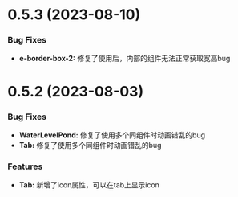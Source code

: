 # 0.5.3 (2023-08-10)

### Bug Fixes

* **e-border-box-2:** 修复了使用后，内部的组件无法正常获取宽高bug

# 0.5.2 (2023-08-03)

### Bug Fixes

* **WaterLevelPond:** 修复了使用多个同组件时动画错乱的bug
* **Tab:** 修复了使用多个同组件时动画错乱的bug

### Features

* **Tab:** 新增了icon属性，可以在tab上显示icon